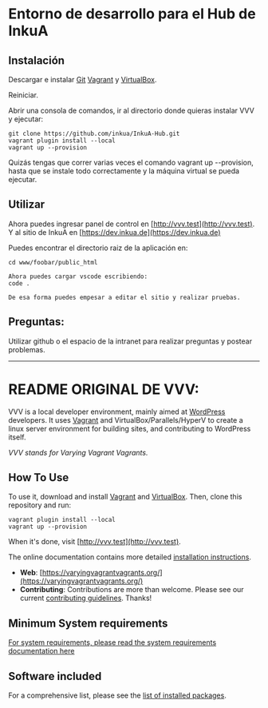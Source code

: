# Entorno de desarrollo para el Hub de InkuA

## Instalación

Descargar e instalar [Git](https://git-scm.com/) 
[Vagrant](https://www.vagrantup.com) y 
[VirtualBox](https://www.virtualbox.org/).

Reiniciar.

Abrir una consola de comandos, ir al directorio donde quieras instalar VVV y ejecutar:

```shell
git clone https://github.com/inkua/InkuA-Hub.git
vagrant plugin install --local
vagrant up --provision
```
Quizás tengas que correr varias veces el comando vagrant up --provision, hasta que se instale todo correctamente y la máquina virtual se pueda ejecutar.

## Utilizar
Ahora puedes ingresar panel de control en [http://vvv.test](http://vvv.test). Y al sitio de InkuA en [https://dev.inkua.de](https://dev.inkua.de)

Puedes encontrar el directorio raiz de la aplicación en:
    
```shell
cd www/foobar/public_html

Ahora puedes cargar vscode escribiendo:
code . 

De esa forma puedes empesar a editar el sitio y realizar pruebas. 
```



## Preguntas:
Utilizar github o el espacio de la intranet para realizar preguntas y postear problemas.







---


# README ORIGINAL DE VVV:


VVV is a local developer environment, mainly aimed at [WordPress](https://wordpress.org) developers. It uses [Vagrant](https://www.vagrantup.com) and VirtualBox/Parallels/HyperV to create a linux server environment for building sites, and contributing to WordPress itself.

_VVV stands for Varying Vagrant Vagrants._

## How To Use

To use it, download and install [Vagrant](https://www.vagrantup.com) and [VirtualBox](https://www.virtualbox.org/). Then, clone this repository and run:

```shell
vagrant plugin install --local
vagrant up --provision
```

When it's done, visit [http://vvv.test](http://vvv.test).

The online documentation contains more detailed [installation instructions](https://varyingvagrantvagrants.org/docs/en-US/installation/).

* **Web**: [https://varyingvagrantvagrants.org/](https://varyingvagrantvagrants.org/)
* **Contributing**: Contributions are more than welcome. Please see our current [contributing guidelines](https://varyingvagrantvagrants.org/docs/en-US/contributing/). Thanks!

## Minimum System requirements

[For system requirements, please read the system requirements documentation here](https://varyingvagrantvagrants.org/docs/en-US/installation/software-requirements/)

## Software included

For a comprehensive list, please see the [list of installed packages](https://varyingvagrantvagrants.org/docs/en-US/installed-packages/).
